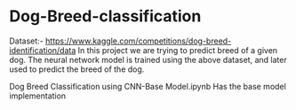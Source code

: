 # Dog-Breed-classification

Dataset:- https://www.kaggle.com/competitions/dog-breed-identification/data
   In this project we are trying to predict breed of a given dog.
   The neural network model is trained using the above dataset, and later used to predict the breed of the dog.

Dog Breed Classification using CNN-Base Model.ipynb
    Has the base model implementation
